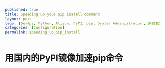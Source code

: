 ```yaml
---
published: true
title: Speeding up your pip install command
layout: post
tags: [DevOps, Python, Aliyun, PyPI, pip, System Administration, 系统管理]
categories: [Configuration]
permalink: speeding_up_pip_install
---
```


# 用国内的PyPI镜像加速pip命令


